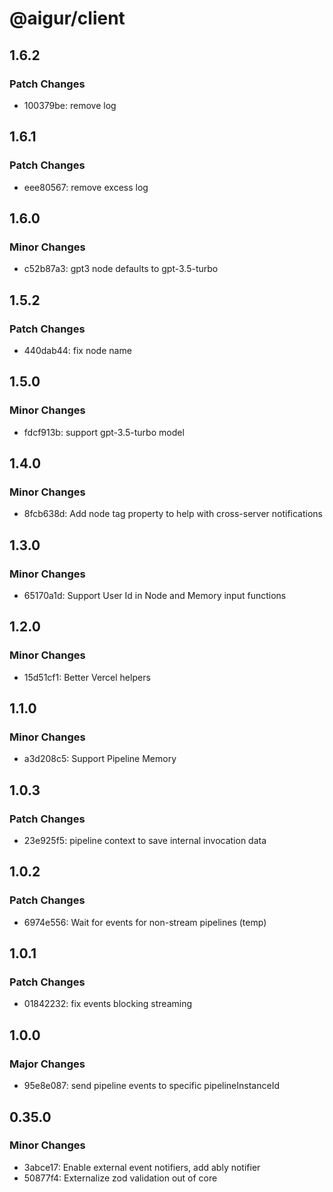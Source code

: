 # @aigur/client

## 1.6.2

### Patch Changes

- 100379be: remove log

## 1.6.1

### Patch Changes

- eee80567: remove excess log

## 1.6.0

### Minor Changes

- c52b87a3: gpt3 node defaults to gpt-3.5-turbo

## 1.5.2

### Patch Changes

- 440dab44: fix node name

## 1.5.0

### Minor Changes

- fdcf913b: support gpt-3.5-turbo model

## 1.4.0

### Minor Changes

- 8fcb638d: Add node tag property to help with cross-server notifications

## 1.3.0

### Minor Changes

- 65170a1d: Support User Id in Node and Memory input functions

## 1.2.0

### Minor Changes

- 15d51cf1: Better Vercel helpers

## 1.1.0

### Minor Changes

- a3d208c5: Support Pipeline Memory

## 1.0.3

### Patch Changes

- 23e925f5: pipeline context to save internal invocation data

## 1.0.2

### Patch Changes

- 6974e556: Wait for events for non-stream pipelines (temp)

## 1.0.1

### Patch Changes

- 01842232: fix events blocking streaming

## 1.0.0

### Major Changes

- 95e8e087: send pipeline events to specific pipelineInstanceId

## 0.35.0

### Minor Changes

- 3abce17: Enable external event notifiers, add ably notifier
- 50877f4: Externalize zod validation out of core
